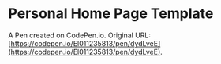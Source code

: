 # Personal Home Page Template

A Pen created on CodePen.io. Original URL: [https://codepen.io/El011235813/pen/dydLveE](https://codepen.io/El011235813/pen/dydLveE).

